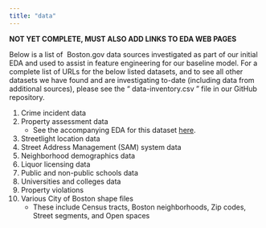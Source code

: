 ```yaml
---
title: "data"
---
```


**NOT YET COMPLETE, MUST ALSO ADD LINKS TO EDA WEB PAGES**

Below is a list of ​ Boston.gov​ data sources investigated as part of our initial EDA and used to assist in feature engineering for our baseline model. For a complete list of URLs for the below listed datasets, and to see all other datasets we have found and are investigating to-date (including data from additional sources), please see the “​ data-inventory.csv​ ” file in our GitHub repository.

1. Crime incident data
1. Property assessment data
    - See the accompanying EDA for this dataset [here](data-property.md).
1. Streetlight location data
1. Street Address Management (SAM) system data
1. Neighborhood demographics data
1. Liquor licensing data
1. Public and non-public schools data
1. Universities and colleges data
1. Property violations
1. Various City of Boston shape files
    - These include Census tracts, Boston neighborhoods, Zip codes, Street segments, and Open spaces